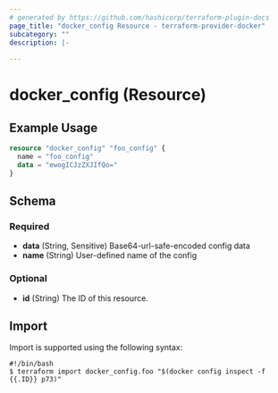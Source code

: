 ```yaml
---
# generated by https://github.com/hashicorp/terraform-plugin-docs
page_title: "docker_config Resource - terraform-provider-docker"
subcategory: ""
description: |-
  
---
```


# docker_config (Resource)



## Example Usage

```terraform
resource "docker_config" "foo_config" {
  name = "foo_config"
  data = "ewogICJzZXJIfQo="
}
```

<!-- schema generated by tfplugindocs -->
## Schema

### Required

- **data** (String, Sensitive) Base64-url-safe-encoded config data
- **name** (String) User-defined name of the config

### Optional

- **id** (String) The ID of this resource.

## Import

Import is supported using the following syntax:

```shell
#!/bin/bash
$ terraform import docker_config.foo "$(docker config inspect -f {{.ID}} p73)"
```

